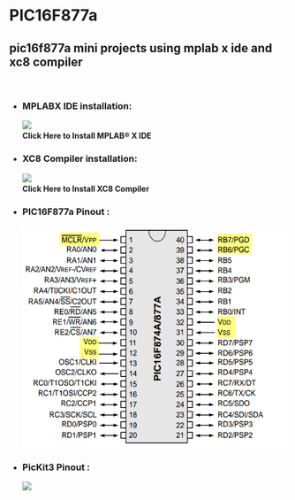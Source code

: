 # PIC16F877a
## pic16f877a mini projects using mplab x ide and xc8 compiler 
<br>
<ul>
<li><h3>MPLABX IDE installation: </h3>
<a href"http://microchipdeveloper.com/mplabx:installation"><img src="https://upload.wikimedia.org/wikipedia/en/thumb/9/99/Microchip_logo.svg/1280px-Microchip_logo.svg.png" width="150"/><br><b>Click Here to Install MPLAB® X IDE</b></a></li>
  <li><h3>XC8 Compiler installation: </h3>
<a href"http://microchipdeveloper.com/xc8:installation"><img src="https://www.microchip.com/_ImagedCopy/MPLAB_XC_Compiler_Logo7841.png" width="50"/><br><b>Click Here to Install XC8 Compiler</b></a></li>
<li><h3>PIC16F877a Pinout : </h3>
  <img src="pic_pinout.png" height="400"/></li>
<li><h3>PicKit3 Pinout : </h3>
<img src="https://components101.com/sites/default/files/component_pin/PICKit3-Pinout.png" height="400"/></li>
  </ul>
